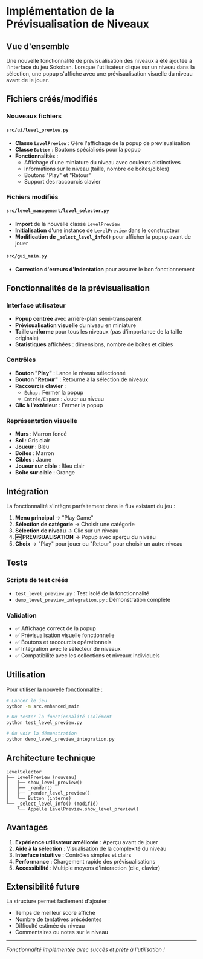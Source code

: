 # Implémentation de la Prévisualisation de Niveaux

## Vue d'ensemble

Une nouvelle fonctionnalité de prévisualisation des niveaux a été ajoutée à l'interface du jeu Sokoban. Lorsque l'utilisateur clique sur un niveau dans la sélection, une popup s'affiche avec une prévisualisation visuelle du niveau avant de le jouer.

## Fichiers créés/modifiés

### Nouveaux fichiers

#### `src/ui/level_preview.py`
- **Classe `LevelPreview`** : Gère l'affichage de la popup de prévisualisation
- **Classe `Button`** : Boutons spécialisés pour la popup
- **Fonctionnalités** :
  - Affichage d'une miniature du niveau avec couleurs distinctives
  - Informations sur le niveau (taille, nombre de boîtes/cibles)
  - Boutons "Play" et "Retour"
  - Support des raccourcis clavier

### Fichiers modifiés

#### `src/level_management/level_selector.py`
- **Import** de la nouvelle classe `LevelPreview`
- **Initialisation** d'une instance de `LevelPreview` dans le constructeur
- **Modification de `_select_level_info()`** pour afficher la popup avant de jouer

#### `src/gui_main.py`
- **Correction d'erreurs d'indentation** pour assurer le bon fonctionnement

## Fonctionnalités de la prévisualisation

### Interface utilisateur
- **Popup centrée** avec arrière-plan semi-transparent
- **Prévisualisation visuelle** du niveau en miniature
- **Taille uniforme** pour tous les niveaux (pas d'importance de la taille originale)
- **Statistiques** affichées : dimensions, nombre de boîtes et cibles

### Contrôles
- **Bouton "Play"** : Lance le niveau sélectionné
- **Bouton "Retour"** : Retourne à la sélection de niveaux
- **Raccourcis clavier** :
  - `Échap` : Fermer la popup
  - `Entrée/Espace` : Jouer au niveau
- **Clic à l'extérieur** : Fermer la popup

### Représentation visuelle
- **Murs** : Marron foncé
- **Sol** : Gris clair
- **Joueur** : Bleu
- **Boîtes** : Marron
- **Cibles** : Jaune
- **Joueur sur cible** : Bleu clair
- **Boîte sur cible** : Orange

## Intégration

La fonctionnalité s'intègre parfaitement dans le flux existant du jeu :

1. **Menu principal** → "Play Game"
2. **Sélection de catégorie** → Choisir une catégorie
3. **Sélection de niveau** → Clic sur un niveau
4. **🆕 PRÉVISUALISATION** → Popup avec aperçu du niveau
5. **Choix** → "Play" pour jouer ou "Retour" pour choisir un autre niveau

## Tests

### Scripts de test créés
- `test_level_preview.py` : Test isolé de la fonctionnalité
- `demo_level_preview_integration.py` : Démonstration complète

### Validation
- ✅ Affichage correct de la popup
- ✅ Prévisualisation visuelle fonctionnelle
- ✅ Boutons et raccourcis opérationnels
- ✅ Intégration avec le sélecteur de niveaux
- ✅ Compatibilité avec les collections et niveaux individuels

## Utilisation

Pour utiliser la nouvelle fonctionnalité :

```bash
# Lancer le jeu
python -m src.enhanced_main

# Ou tester la fonctionnalité isolément
python test_level_preview.py

# Ou voir la démonstration
python demo_level_preview_integration.py
```

## Architecture technique

```
LevelSelector
├── LevelPreview (nouveau)
│   ├── show_level_preview()
│   ├── _render()
│   ├── _render_level_preview()
│   └── Button (interne)
└── _select_level_info() (modifié)
    └── Appelle LevelPreview.show_level_preview()
```

## Avantages

1. **Expérience utilisateur améliorée** : Aperçu avant de jouer
2. **Aide à la sélection** : Visualisation de la complexité du niveau
3. **Interface intuitive** : Contrôles simples et clairs
4. **Performance** : Chargement rapide des prévisualisations
5. **Accessibilité** : Multiple moyens d'interaction (clic, clavier)

## Extensibilité future

La structure permet facilement d'ajouter :
- Temps de meilleur score affiché
- Nombre de tentatives précédentes
- Difficulté estimée du niveau
- Commentaires ou notes sur le niveau

---

*Fonctionnalité implémentée avec succès et prête à l'utilisation !*
